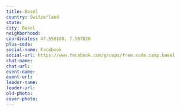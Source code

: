 ```yaml
---
title: Basel
country: Switzerland
state: 
city: Basel
neighborhood: 
coordinates: 47.558108, 7.587826
plus-code:
social-name: Facebook
social-url: https://www.facebook.com/groups/free.code.camp.basel
chat-name:
chat-url:
event-name:
event-url:
leader-name:
leader-url:
old-photo: 
cover-photo:
---
```

